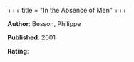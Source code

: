 +++
title = "In the Absence of Men"
+++



**Author**: Besson, Philippe

**Published**: 2001

**Rating**: 